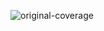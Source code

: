 ![original-coverage](https://github.com/andrasBencsik/pixijs/assets/113067706/41fcc00f-c192-4eeb-8b7a-8a47365d5cf1)
